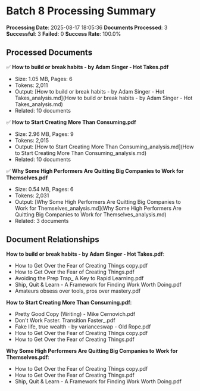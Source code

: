 # Batch 8 Processing Summary

**Processing Date**: 2025-08-17 18:05:36
**Documents Processed**: 3
**Successful**: 3
**Failed**: 0
**Success Rate**: 100.0%

## Processed Documents

✅ **How to build or break habits - by Adam Singer - Hot Takes.pdf**
   - Size: 1.05 MB, Pages: 6
   - Tokens: 2,011
   - Output: [How to build or break habits - by Adam Singer - Hot Takes_analysis.md](How to build or break habits - by Adam Singer - Hot Takes_analysis.md)
   - Related: 10 documents

✅ **How to Start Creating More Than Consuming.pdf**
   - Size: 2.96 MB, Pages: 9
   - Tokens: 2,015
   - Output: [How to Start Creating More Than Consuming_analysis.md](How to Start Creating More Than Consuming_analysis.md)
   - Related: 10 documents

✅ **Why Some High Performers Are Quitting Big Companies to Work for Themselves.pdf**
   - Size: 0.54 MB, Pages: 6
   - Tokens: 2,031
   - Output: [Why Some High Performers Are Quitting Big Companies to Work for Themselves_analysis.md](Why Some High Performers Are Quitting Big Companies to Work for Themselves_analysis.md)
   - Related: 3 documents

## Document Relationships

**How to build or break habits - by Adam Singer - Hot Takes.pdf**:
  - How to Get Over the Fear of Creating Things copy.pdf
  - How to Get Over the Fear of Creating Things.pdf
  - Avoiding the Prep Trap_ A Key to Rapid Learning.pdf
  - Ship, Quit & Learn - A Framework for Finding Work Worth Doing.pdf
  - Amateurs obsess over tools, pros over mastery.pdf

**How to Start Creating More Than Consuming.pdf**:
  - Pretty Good Copy (Writing) - Mike Cernovich.pdf
  - Don't Work Faster. Transition Faster_.pdf
  - Fake life, true wealth - by varianceswap - Old Rope.pdf
  - How to Get Over the Fear of Creating Things copy.pdf
  - How to Get Over the Fear of Creating Things.pdf

**Why Some High Performers Are Quitting Big Companies to Work for Themselves.pdf**:
  - How to Get Over the Fear of Creating Things copy.pdf
  - How to Get Over the Fear of Creating Things.pdf
  - Ship, Quit & Learn - A Framework for Finding Work Worth Doing.pdf
